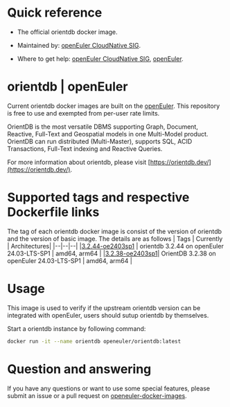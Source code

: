 # Quick reference

- The official orientdb docker image.

- Maintained by: [openEuler CloudNative SIG](https://gitee.com/openeuler/cloudnative).

- Where to get help: [openEuler CloudNative SIG](https://gitee.com/openeuler/cloudnative), [openEuler](https://gitee.com/openeuler/community).
# orientdb | openEuler
Current orientdb docker images are built on the [openEuler](https://repo.openeuler.org/). This repository is free to use and exempted from per-user rate limits.

OrientDB is the most versatile DBMS supporting Graph, Document, Reactive, Full-Text and Geospatial models in one Multi-Model product. OrientDB can run distributed (Multi-Master), supports SQL, ACID Transactions, Full-Text indexing and Reactive Queries.

For more information about orientdb, please visit [https://orientdb.dev/](https://orientdb.dev/).

# Supported tags and respective Dockerfile links
The tag of each orientdb docker image is consist of the version of orientdb and the version of basic image. The details are as follows
| Tags | Currently |  Architectures|
|--|--|--|
|[3.2.44-oe2403sp1](https://gitee.com/openeuler/openeuler-docker-images/blob/master/Database/orientdb/3.2.44/24.03-lts-sp1/Dockerfile) | orientdb 3.2.44 on openEuler 24.03-LTS-SP1 | amd64, arm64 |
|[3.2.38-oe2403sp1](https://gitee.com/openeuler/openeuler-docker-images/blob/master/Bigdata/orientdb/3.2.38/24.03-lts-sp1/Dockerfile)| OrientDB 3.2.38 on openEuler 24.03-LTS-SP1 | amd64, arm64 |

# Usage

This image is used to verify if the upstream orientdb version can be integrated with openEuler, users should sutup orientdb by themselves.

Start a orientdb instance by following command:
```bash
docker run -it --name orientdb openeuler/orientdb:latest
```

# Question and answering
If you have any questions or want to use some special features, please submit an issue or a pull request on [openeuler-docker-images](https://gitee.com/openeuler/openeuler-docker-images).